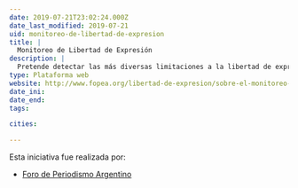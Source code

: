```yaml
---
date: 2019-07-21T23:02:24.000Z
date_last_modified: 2019-07-21
uid: monitoreo-de-libertad-de-expresion
title: |
  Monitoreo de Libertad de Expresión
description: |
  Pretende detectar las más diversas limitaciones a la libertad de expresión, desde las directas y evidentes (agresiones físicas, amenazas, etc.) así como las más sutiles.
type: Plataforma web
website: http://www.fopea.org/libertad-de-expresion/sobre-el-monitoreo-de-lde/
date_ini: 
date_end: 
tags:

cities: 

---
```


Esta iniciativa fue realizada por:

- [Foro de Periodismo Argentino](/organizaciones/foro-de-periodismo-argentino)
